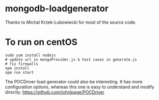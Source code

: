 # mongodb-loadgenerator

Thanks to Michal Krzek-Lubowiecki for most of the source code.

# To run on centOS
```
sudo yum install nodejs
# update url in mongoProvider.js & test cases in generate.js
# fix firewalls
npm install
npm run start
```
The POCDriver load generator could also be interesting. It has more configuration options, whereas this one is easy to understand and modify directly.
https://github.com/johnlpage/POCDriver

